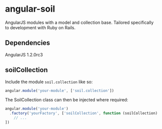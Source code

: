 angular-soil
============

AngularJS modules with a model and collection base. Tailored specifically to development with Ruby on Rails.

Dependencies
------------
AngularJS 1.2.0rc3

soilCollection
--------------
Include the module `soil.collection` like so:

```javascript
angular.module('your-module', ['soil.collection'])
```

The SoilCollection class can then be injected where required:

```javascript
angular.module('your-module')
  .factory('yourFactory', ['soilCollection', function (soilCollection)
    // ...
])
```